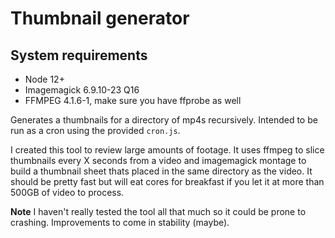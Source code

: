 # Thumbnail generator

## System requirements

* Node 12+
* Imagemagick 6.9.10-23 Q16
* FFMPEG 4.1.6-1, make sure you have ffprobe as well

Generates a thumbnails for a directory of mp4s recursively. Intended to be run as a cron using the provided `cron.js`.

I created this tool to review large amounts of footage. It uses ffmpeg to slice thumbnails every X seconds from a video and imagemagick montage to build a thumbnail sheet thats placed in the same directory as the video. It should be pretty fast but will eat cores for breakfast if you let it at more than 500GB of video to process.

**Note** I haven't really tested the tool all that much so it could be prone to crashing. Improvements to come in stability (maybe).
